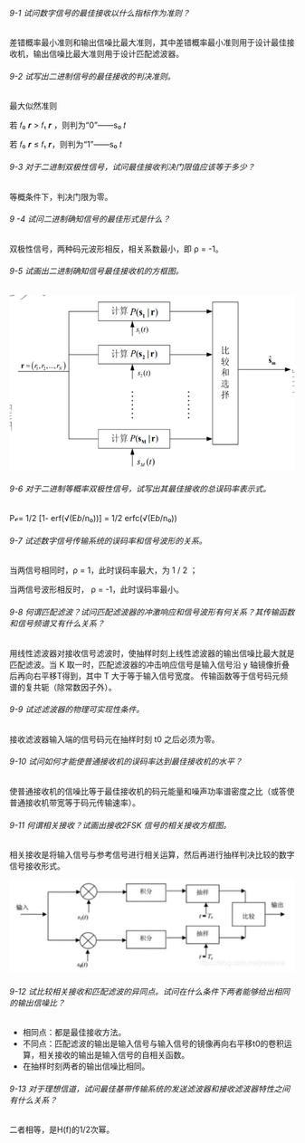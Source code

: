 ###### 9-1 试问数字信号的最佳接收以什么指标作为准则？

差错概率最小准则和输出信噪比最大准则，其中差错概率最小准则用于设计最佳接收机，输出信噪比最大准则用于设计匹配滤波器。

###### 9-2 试写出二进制信号的最佳接收的判决准则。

最大似然准则

若 𝑓₀ 𝒓 > 𝑓₁ 𝒓 ，则判为“0”——s₀ 𝑡

若 𝑓₀ 𝒓 ≤ 𝑓₁ 𝒓，则判为“1”——s₀ 𝑡

###### 9-3 对于二进制双极性信号，试问最佳接收判决门限值应该等于多少？

等概条件下，判决门限为零。

###### 9 -4 试问二进制确知信号的最佳形式是什么？

双极性信号，两种码元波形相反，相关系数最小，即 ρ = -1。

###### 9-5 试画出二进制确知信号最佳接收机的方框图。

![tu](9-1.png)

###### 9-6 对于二进制等概率双极性信号，试写出其最佳接收的总误码率表示式。

Pℯ= 1/2 [1- erf(√(E𝘣/n₀))] = 1/2 erfc(√(E𝘣/n₀))

###### 9-7 试述数字信号传输系统的误码率和信号波形的关系。

当两信号相同时，ρ = 1，此时误码率最大，为 1 / 2 ；

当两信号波形相反时， ρ = -1，此时误码率最小。

###### 9-8 何谓匹配滤波？试问匹配滤波器的冲激响应和信号波形有何关系？其传输函数和信号频谱又有什么关系？

用线性滤波器对接收信号滤波时，使抽样时刻上线性滤波器的输出信噪比最大就是匹配滤波。当 K 取一时，匹配滤波器的冲击响应信号是输入信号沿 y 轴镜像折叠后再向右平移T得到，其中 T 大于等于输入信号宽度。
传输函数等于信号码元频谱的复共轭（除常数因子外）。

###### 9-9 试述滤波器的物理可实现性条件。

接收滤波器输入端的信号码元在抽样时刻 t0 之后必须为零。

###### 9-10 试问如何才能使普通接收机的误码率达到最佳接收机的水平？

使普通接收机的信噪比等于最佳接收机的码元能量和噪声功率谱密度之比（或答使普通接收机带宽等于码元传输速率）。

###### 9-11 何谓相关接收？试画出接收2FSK 信号的相关接收方框图。

相关接收是将输入信号与参考信号进行相关运算，然后再进行抽样判决比较的数字信号接收形式。

![tu](9-2.png)

###### 9-12 试比较相关接收和匹配滤波的异同点。试问在什么条件下两者能够给出相同的输出信噪比？

* 相同点：都是最佳接收方法。
* 不同点：匹配滤波的输出是输入信号与输入信号的镜像再向右平移t0的卷积运算，相关接收的输出是输入信号的自相关函数。
* 在抽样时刻两者的输出信噪比相同。

###### 9-13 对于理想信道，试问最佳基带传输系统的发送滤波器和接收滤波器特性之间有什么关系？

二者相等，是H(f)的1/2次幂。